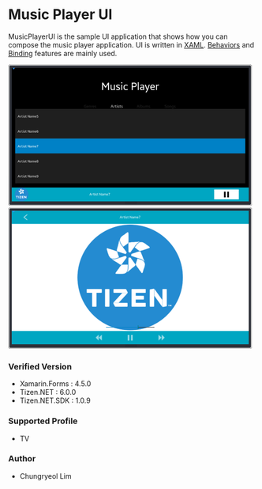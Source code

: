 # Music Player UI
MusicPlayerUI is the sample UI application that shows how you can compose the music player application.
UI is written in [XAML](https://developer.xamarin.com/guides/xamarin-forms/xaml/). [Behaviors](https://developer.xamarin.com/guides/xamarin-forms/application-fundamentals/behaviors/) and [Binding](https://developer.xamarin.com/guides/xamarin-forms/xaml/xaml-basics/data_binding_basics/) features are mainly used.

![Main](./Screenshots/Tizen/main.png)
![Player](./Screenshots/Tizen/detail.png)


### Verified Version
* Xamarin.Forms : 4.5.0
* Tizen.NET : 6.0.0
* Tizen.NET.SDK : 1.0.9


### Supported Profile
* TV

### Author
* Chungryeol Lim
